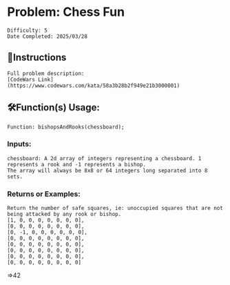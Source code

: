 # Problem: Chess Fun
	Difficulty: 5
	Date Completed: 2025/03/28

## 📜Instructions
	Full problem description:
	[CodeWars Link](https://www.codewars.com/kata/58a3b28b2f949e21b3000001)

## 🛠Function(s) Usage:
	Function: bishopsAndRooks(chessboard);

### Inputs:
	chessboard: A 2d array of integers representing a chessboard. 1 represents a rook and -1 represents a bishop.
	The array will always be 8x8 or 64 integers long separated into 8 sets.

### Returns or Examples:
	Return the number of safe squares, ie: unoccupied squares that are not being attacked by any rook or bishop.
	[1, 0, 0, 0, 0, 0, 0, 0],
	[0, 0, 0, 0, 0, 0, 0, 0],
	[0, -1, 0, 0, 0, 0, 0, 0],
	[0, 0, 0, 0, 0, 0, 0, 0],
	[0, 0, 0, 0, 0, 0, 0, 0],
	[0, 0, 0, 0, 0, 0, 0, 0],
	[0, 0, 0, 0, 0, 0, 0, 0],
	[0, 0, 0, 0, 0, 0, 0, 0]
=>42